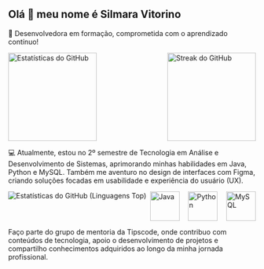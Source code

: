 ## Olá 👋 meu nome é Silmara Vitorino

🌟 Desenvolvedora em formação, comprometida com o aprendizado contínuo!

<div dir="auto" style="display: flex; justify-content: space-between; align-items: center;">
  <img
    src="https://github-readme-stats.vercel.app/api?username=Silmaravv&theme=tokyonight&show_icons=true&hide_border=false&count_private=true"
    height="180em"  style="max-width: 100%;"
    alt="Estatísticas do GitHub"
  />
  <img
    src="https://github-readme-streak-stats.herokuapp.com/?user=Silmaravv&theme=tokyonight&hide_border=false"
    height="180em"  style="max-width: 100%;"
    alt="Streak do GitHub"
  />
</div>


💻 Atualmente, estou no 2º semestre de Tecnologia em Análise e Desenvolvimento de Sistemas, aprimorando minhas habilidades em Java, Python e MySQL. Também me aventuro no design de interfaces com Figma, criando soluções focadas em usabilidade e experiência do usuário (UX).

<div style="display: flex; justify-content: space-between;">
  <img src="https://github-readme-stats.vercel.app/api/top-langs/?username=Silmaravv&theme=tokyonight&show_icons=true&hide_border=true&layout=compact" alt="Estatísticas do GitHub (Linguagens Top)" />
  <img src="https://cdn.jsdelivr.net/gh/devicons/devicon@latest/icons/java/java-original-wordmark.svg" alt="Java" style="width: 60px; height: 60px; margin-right: 10px;" />
  <img src="https://cdn.jsdelivr.net/gh/devicons/devicon@latest/icons/python/python-original-wordmark.svg" alt="Python" style="width: 60px; height: 60px; margin-right: 10px;" />
  <img src="https://cdn.jsdelivr.net/gh/devicons/devicon@latest/icons/mysql/mysql-original-wordmark.svg" alt="MySQL" style="width: 60px; height: 60px;" />
</div>

Faço parte do grupo de mentoria da Tipscode, onde contribuo com conteúdos de tecnologia, apoio o desenvolvimento de projetos e compartilho conhecimentos adquiridos ao longo da minha jornada profissional.









